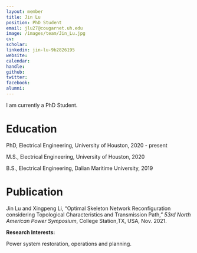 ```yaml
---
layout: member
title: Jin Lu
position: PhD Student
email: jlu27@cougarnet.uh.edu
image: /images/team/Jin_Lu.jpg
cv:
scholar: 
linkedin: jin-lu-9b2826195 
website: 
calendar: 
handle: 
github: 
twitter: 
facebook: 
alumni: 
---
```


I am currently a PhD Student.

# Education

PhD, Electrical Engineering, University of Houston, 2020 - present

M.S., Electrical Engineering, University of Houston, 2020

B.S., Electrical Engineering, Dalian Maritime University, 2019


# Publication
Jin Lu and Xingpeng Li, “Optimal Skeleton Network Reconfiguration considering Topological Characteristics and Transmission Path,” *53rd North American Power Symposium*, College Station,TX, USA, Nov. 2021.




**Research Interests:** 

Power system restoration, operations and planning.